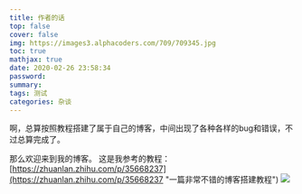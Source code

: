 ```yaml
---
title: 作者的话
top: false
cover: false
img: https://images3.alphacoders.com/709/709345.jpg
toc: true
mathjax: true
date: 2020-02-26 23:58:34
password:
summary:
tags: 测试
categories: 杂谈
---
```

啊，总算按照教程搭建了属于自己的博客，中间出现了各种各样的bug和错误，不过总算完成了。

那么欢迎来到我的博客。
这是我参考的教程：[https://zhuanlan.zhihu.com/p/35668237](https://zhuanlan.zhihu.com/p/35668237 "一篇非常不错的博客搭建教程")
![](https://images3.alphacoders.com/709/709345.jpg)
